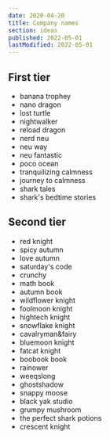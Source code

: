 ```yaml
---
date: 2020-04-20
title: Company names
section: ideas
published: 2022-05-01
lastModified: 2022-05-01
---
```


## First tier

- banana trophey
- nano dragon
- lost turtle
- nightwalker
- reload dragon
- nerd neu
- neu way
- neu fantastic
- poco ocean
- tranquilizing calmness
- journey to calmness
- shark tales
- shark's bedtime stories


## Second tier

- red knight
- spicy autumn
- love autumn
- saturday's code
- crunchy
- math book
- autumn book
- wildflower knight
- foolmoon knight
- hightech knight
- snowflake knight
- cavalryman&fairy
- bluemoon knight
- fatcat knight
- boobook book
- rainower
- weeqslong
- ghostshadow
- snappy moose
- black yak studio
- grumpy mushroom
- the perfect shark potions
- crescent knight